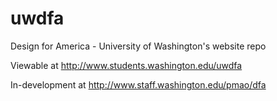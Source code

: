 # uwdfa

Design for America - University of Washington's website repo



Viewable at <http://www.students.washington.edu/uwdfa>



In-development at <http://www.staff.washington.edu/pmao/dfa>